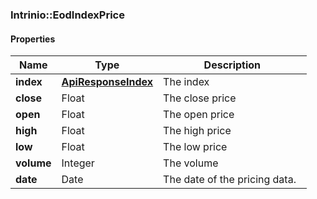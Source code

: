 

[//]: # (CLASS:Intrinio::EodIndexPrice)

[//]: # (KIND:object)

### Intrinio::EodIndexPrice

#### Properties

[//]: # (START_DEFINITION)

Name | Type | Description
------------ | ------------- | -------------
**index** | [**ApiResponseIndex**](ApiResponseIndex.md) | The index &nbsp;
**close** | Float | The close price &nbsp;
**open** | Float | The open price &nbsp;
**high** | Float | The high price &nbsp;
**low** | Float | The low price &nbsp;
**volume** | Integer | The volume &nbsp;
**date** | Date | The date of the pricing data. &nbsp;

[//]: # (END_DEFINITION)


[//]: # (CONTAINED_CLASS:Intrinio::ApiResponseIndex)



